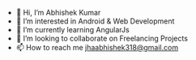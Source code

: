 - 👋 Hi, I’m Abhishek Kumar
- 👀 I’m interested in Android & Web Development
- 🌱 I’m currently learning AngularJs
- 💞️ I’m looking to collaborate on Freelancing Projects
- 📫 How to reach me jhaabhishek318@gmail.com

<!---
Abhishek882000/Abhishek882000 is a ✨ special ✨ repository because its `README.md` (this file) appears on your GitHub profile.
You can click the Preview link to take a look at your changes.
--->
